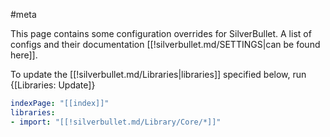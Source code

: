 #meta

This page contains some configuration overrides for SilverBullet. A list of configs and their documentation [[!silverbullet.md/SETTINGS|can be found here]].

To update the [[!silverbullet.md/Libraries|libraries]] specified below, run {[Libraries: Update]}

```yaml
indexPage: "[[index]]"
libraries:
- import: "[[!silverbullet.md/Library/Core/*]]"
```
